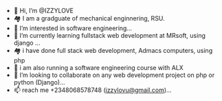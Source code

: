 - 👋 Hi, I’m @IZZYLOVE
- 🏘  I am a gradguate of mechanical enginnering, RSU.
- 👀 I’m interested in software engineering...
- 🌱 I’m currently learning fullstack web development at MRsoft, using django ...
- 🏘 i have done full stack web development, Admacs computers, using php
- 🌱 i am also running a software engineering course with ALX
- 💞️ I’m looking to collaborate on any web development project on php or python (Django)...
- 📫 reach me +2348068578748 (izzylovu@gmail.com)...

<!---
IZZYLOVE/IZZYLOVE is a ✨ special ✨ repository because its `README.md` (this file) appears on your GitHub profile.
You can click the Preview link to take a look at your changes.
--->

